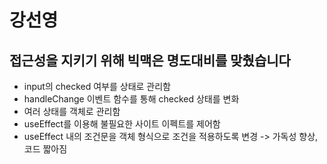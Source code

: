 # 강선영

## 접근성을 지키기 위해 빅맥은 명도대비를 맞췄습니다

- input의 checked 여부를 상태로 관리함
- handleChange 이벤트 함수를 통해 checked 상태를 변화
- 여러 상태를 객체로 관리함
- useEffect를 이용해 불필요한 사이트 이펙트를 제어함
- useEffect 내의 조건문을 객체 형식으로 조건을 적용하도록 변경 -> 가독성 향상, 코드 짧아짐

